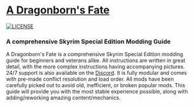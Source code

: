 # [A Dragonborn's Fate](https://dragonbornsfate.moddinglinked.com/)

[![LICENSE](https://img.shields.io/badge/license-MIT-informational.svg)](https://github.com/h5bp/html5-boilerplate/blob/master/LICENSE.txt)

### A comprehensive Skyrim Special Edition Modding Guide

A Dragonborn's Fate is a comprehensive Skyrim Special Edition modding guide for beginners and veterans alike. All instructions are written in great detail, with the more complex instructions having accompanying pictures. 24/7 support is also available on the [Discord](https://discord.com/invite/viva-new-vegas-659108573485465620). It is fully modular and comes with pre-made conflict resolution and load order. All mods have been carefully picked out to avoid old, inefficient, or broken popular mods. This guide will provide you with the most stable experience possible, along with adding/reworking amazing content/mechanics.
